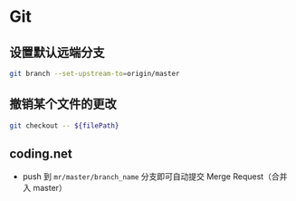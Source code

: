 # Git

## 设置默认远端分支

```sh
git branch --set-upstream-to=origin/master
```

## 撤销某个文件的更改

```sh
git checkout -- ${filePath}
```

## coding.net

- push 到 `mr/master/branch_name` 分支即可自动提交 Merge Request（合并入 master）
